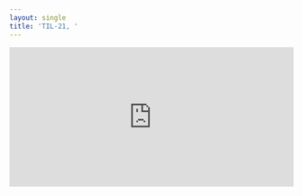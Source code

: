 ```yaml
---
layout: single
title: 'TIL-21, '
---
```


<iframe height="247" style="width: 100%;" scrolling="no" title="배열" src="https://codepen.io/hianna/embed/VwaLZQG?default-tab=js%2Cresult&theme-id=dark" frameborder="no" loading="lazy" allowtransparency="true" allowfullscreen="true">
  See the Pen <a href="https://codepen.io/hianna/pen/VwaLZQG">
  배열</a> by anna (<a href="https://codepen.io/hianna">@hianna</a>)
  on <a href="https://codepen.io">CodePen</a>.
</iframe>